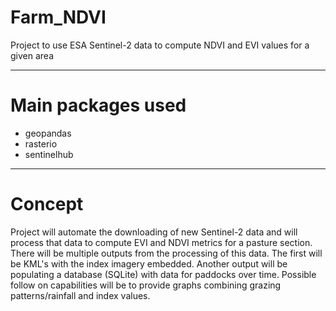 # Farm_NDVI
Project to use ESA Sentinel-2 data to compute NDVI and EVI values for a given area

---
# Main packages used
- geopandas
- rasterio
- sentinelhub
---
# Concept
Project will automate the downloading of new Sentinel-2 data and will process that data to compute EVI and NDVI metrics for a pasture section. There will be multiple outputs from the processing of this data. The first will be KML's with the index imagery embedded. Another output will be populating a database (SQLite) with data for paddocks over time. Possible follow on capabilities will be to provide graphs combining grazing patterns/rainfall and index values.

